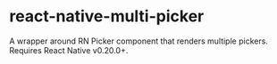 # react-native-multi-picker
A wrapper around RN Picker component that renders multiple pickers. Requires React Native v0.20.0+.
